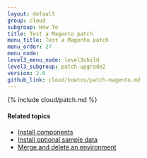 ```yaml
---
layout: default
group: cloud
subgroup: How To
title: Test a Magento patch
menu_title: Test a Magento patch
menu_order: 27
menu_node: 
level3_menu_node: level3child
level3_subgroup: patch-upgrade2
version: 2.0
github_link: cloud/howtos/patch-magento.md
---
```


{% include cloud/patch.md %}

#### Related topics
*   [Install components]({{page.baseurl}}cloud/howtos/install-components.html)
*   [Install optional sample data]({{page.baseurl}}cloud/howtos/sample-data.html)
*   [Merge and delete an environment]({{page.baseurl}}cloud/howtos/environment-tutorial-env-merge.html)
